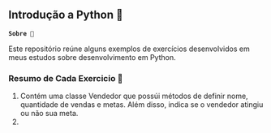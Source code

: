## Introdução a Python 🌸

**`Sobre 📌`**

Este repositório reúne alguns exemplos de exercícios desenvolvidos em meus estudos sobre desenvolvimento em Python. 

### Resumo de Cada Exercicio 🧮

1. Contém uma classe Vendedor que possúi métodos de definir nome, quantidade de vendas e metas. Além disso, indica se o vendedor atingiu ou não sua meta.
2. 

